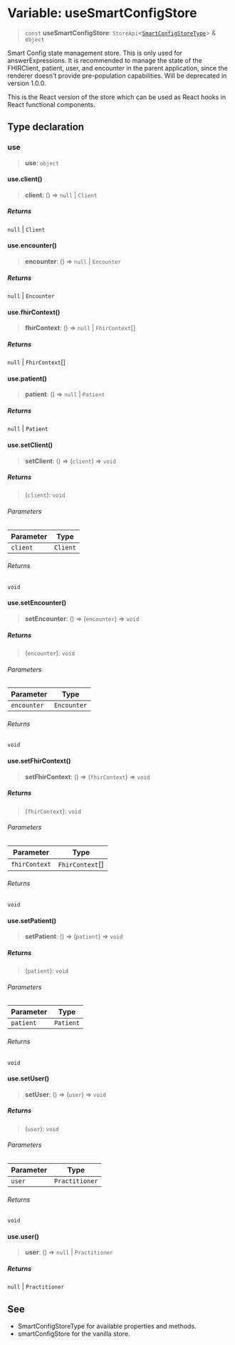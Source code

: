 # Variable: useSmartConfigStore

> `const` **useSmartConfigStore**: `StoreApi`\<[`SmartConfigStoreType`](../interfaces/SmartConfigStoreType.md)\> & `object`

Smart Config state management store. This is only used for answerExpressions.
It is recommended to manage the state of the FHIRClient, patient, user, and encounter in the parent application, since the renderer doesn't provide pre-population capabilities.
Will be deprecated in version 1.0.0.

This is the React version of the store which can be used as React hooks in React functional components.

## Type declaration

### use

> **use**: `object`

#### use.client()

> **client**: () => `null` \| `Client`

##### Returns

`null` \| `Client`

#### use.encounter()

> **encounter**: () => `null` \| `Encounter`

##### Returns

`null` \| `Encounter`

#### use.fhirContext()

> **fhirContext**: () => `null` \| `FhirContext`[]

##### Returns

`null` \| `FhirContext`[]

#### use.patient()

> **patient**: () => `null` \| `Patient`

##### Returns

`null` \| `Patient`

#### use.setClient()

> **setClient**: () => (`client`) => `void`

##### Returns

> (`client`): `void`

###### Parameters

| Parameter | Type |
| ------ | ------ |
| `client` | `Client` |

###### Returns

`void`

#### use.setEncounter()

> **setEncounter**: () => (`encounter`) => `void`

##### Returns

> (`encounter`): `void`

###### Parameters

| Parameter | Type |
| ------ | ------ |
| `encounter` | `Encounter` |

###### Returns

`void`

#### use.setFhirContext()

> **setFhirContext**: () => (`fhirContext`) => `void`

##### Returns

> (`fhirContext`): `void`

###### Parameters

| Parameter | Type |
| ------ | ------ |
| `fhirContext` | `FhirContext`[] |

###### Returns

`void`

#### use.setPatient()

> **setPatient**: () => (`patient`) => `void`

##### Returns

> (`patient`): `void`

###### Parameters

| Parameter | Type |
| ------ | ------ |
| `patient` | `Patient` |

###### Returns

`void`

#### use.setUser()

> **setUser**: () => (`user`) => `void`

##### Returns

> (`user`): `void`

###### Parameters

| Parameter | Type |
| ------ | ------ |
| `user` | `Practitioner` |

###### Returns

`void`

#### use.user()

> **user**: () => `null` \| `Practitioner`

##### Returns

`null` \| `Practitioner`

## See

 - SmartConfigStoreType for available properties and methods.
 - smartConfigStore for the vanilla store.
